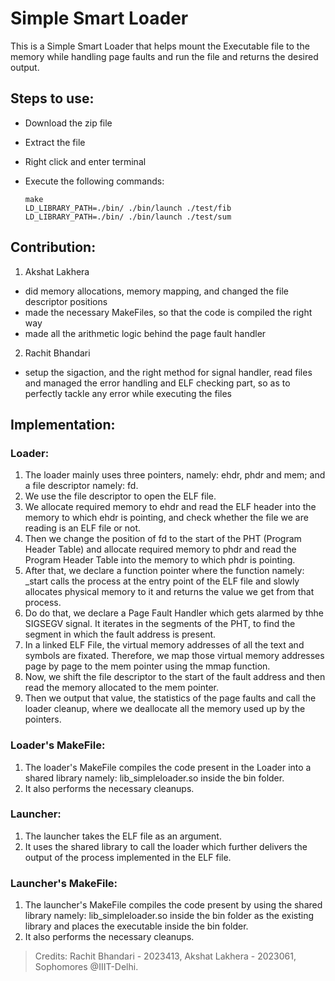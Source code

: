 # Simple Smart Loader
This is a Simple Smart Loader that helps mount the Executable file to the memory while handling page faults and run the file and returns the desired output.

## Steps to use:

- Download the zip file
- Extract the file
- Right click and enter terminal
- Execute the following commands:
  
      make
      LD_LIBRARY_PATH=./bin/ ./bin/launch ./test/fib
      LD_LIBRARY_PATH=./bin/ ./bin/launch ./test/sum

## Contribution:

1) Akshat Lakhera
- did memory allocations, memory mapping, and changed the file descriptor positions
- made the necessary MakeFiles, so that the code is compiled the right way
- made all the arithmetic logic behind the page fault handler

2) Rachit Bhandari
- setup the sigaction, and the right method for signal handler, read files and managed the error handling and ELF checking part, so as to perfectly tackle any error while executing the files

## Implementation:

### Loader:

1) The loader mainly uses three pointers, namely: ehdr, phdr and mem; and a file descriptor namely: fd.
2) We use the file descriptor to open the ELF file.
3) We allocate required memory to ehdr and read the ELF header into the memory to which ehdr is pointing, and check whether the file we are reading is an ELF file or not.
4) Then we change the position of fd to the start of the PHT (Program Header Table) and allocate required memory to phdr and read the Program Header Table into the memory to which phdr is pointing. 
5) After that, we declare a function pointer where the function namely: _start calls the process at the entry point of the ELF file and slowly allocates physical memory to it and returns the value we get from that process.
6) Do do that, we declare a Page Fault Handler which gets alarmed by thhe SIGSEGV signal. It iterates in the segments of the PHT, to find the segment in which the fault address is present.
7) In a linked ELF File, the virtual memory addresses of all the text and symbols are fixated. Therefore, we map those virtual memory addresses page by page to the mem pointer using the mmap function.
8) Now, we shift the file descriptor to the start of the fault address and then read the memory allocated to the mem pointer.
9) Then we output that value, the statistics of the page faults and call the loader cleanup, where we deallocate all the memory used up by the pointers.

### Loader's MakeFile:

1) The loader's MakeFile compiles the code present in the Loader into a shared library namely: lib_simpleloader.so inside the bin folder.
2) It also performs the necessary cleanups.

### Launcher:

1) The launcher takes the ELF file as an argument.
2) It uses the shared library to call the loader which further delivers the output of the process implemented in the ELF file.

### Launcher's MakeFile:

1) The launcher's MakeFile compiles the code present by using the shared library namely: lib_simpleloader.so inside the bin folder as the existing library and places the executable inside the bin folder.
2) It also performs the necessary cleanups.

> Credits: Rachit Bhandari - 2023413, Akshat Lakhera - 2023061, Sophomores @IIIT-Delhi.
